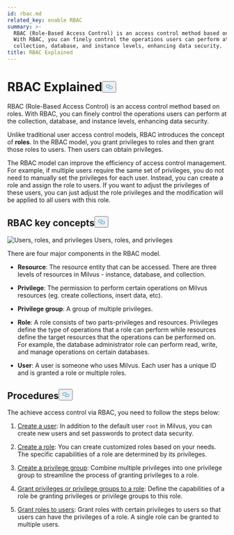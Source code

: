 ```yaml
---
id: rbac.md
related_key: enable RBAC
summary: >-
  RBAC (Role-Based Access Control) is an access control method based on roles.
  With RBAC, you can finely control the operations users can perform at the
  collection, database, and instance levels, enhancing data security. ​
title: RBAC Explained
---
```

<h1 id="RBAC-Explained​" class="common-anchor-header">RBAC Explained​<button data-href="#RBAC-Explained​" class="anchor-icon" translate="no">
      <svg translate="no"
        aria-hidden="true"
        focusable="false"
        height="20"
        version="1.1"
        viewBox="0 0 16 16"
        width="16"
      >
        <path
          fill="#0092E4"
          fill-rule="evenodd"
          d="M4 9h1v1H4c-1.5 0-3-1.69-3-3.5S2.55 3 4 3h4c1.45 0 3 1.69 3 3.5 0 1.41-.91 2.72-2 3.25V8.59c.58-.45 1-1.27 1-2.09C10 5.22 8.98 4 8 4H4c-.98 0-2 1.22-2 2.5S3 9 4 9zm9-3h-1v1h1c1 0 2 1.22 2 2.5S13.98 12 13 12H9c-.98 0-2-1.22-2-2.5 0-.83.42-1.64 1-2.09V6.25c-1.09.53-2 1.84-2 3.25C6 11.31 7.55 13 9 13h4c1.45 0 3-1.69 3-3.5S14.5 6 13 6z"
        ></path>
      </svg>
    </button></h1><p>RBAC (Role-Based Access Control) is an access control method based on roles. With RBAC, you can finely control the operations users can perform at the collection, database, and instance levels, enhancing data security. ​</p>
<p>Unlike traditional user access control models, RBAC introduces the concept of <strong>roles</strong>. In the RBAC model, you  grant privileges to roles and then grant those roles to users. Then users can obtain privileges. ​</p>
<p>The RBAC model can improve the efficiency of access control management. For example, if multiple users require the same set of privileges, you do not need to manually set the privileges for each user. Instead, you can create a role and assign the role to users. If you want to adjust the privileges of these users, you can just adjust the role privileges and the modification will be applied to all users with this role.​</p>
<h2 id="RBAC-key-concepts​" class="common-anchor-header">RBAC key concepts​<button data-href="#RBAC-key-concepts​" class="anchor-icon" translate="no">
      <svg translate="no"
        aria-hidden="true"
        focusable="false"
        height="20"
        version="1.1"
        viewBox="0 0 16 16"
        width="16"
      >
        <path
          fill="#0092E4"
          fill-rule="evenodd"
          d="M4 9h1v1H4c-1.5 0-3-1.69-3-3.5S2.55 3 4 3h4c1.45 0 3 1.69 3 3.5 0 1.41-.91 2.72-2 3.25V8.59c.58-.45 1-1.27 1-2.09C10 5.22 8.98 4 8 4H4c-.98 0-2 1.22-2 2.5S3 9 4 9zm9-3h-1v1h1c1 0 2 1.22 2 2.5S13.98 12 13 12H9c-.98 0-2-1.22-2-2.5 0-.83.42-1.64 1-2.09V6.25c-1.09.53-2 1.84-2 3.25C6 11.31 7.55 13 9 13h4c1.45 0 3-1.69 3-3.5S14.5 6 13 6z"
        ></path>
      </svg>
    </button></h2><p>
  <span class="img-wrapper">
    <img translate="no" src="/docs/v2.5.x/assets/users_roles_privileges.png" alt="Users, roles, and privileges" class="doc-image" id="users,-roles,-and-privileges" />
    <span>Users, roles, and privileges</span>
  </span>
</p>
<p>There are four major components in the RBAC model.​</p>
<ul>
<li><p><strong>Resource</strong>: The resource entity that can be accessed. There are three levels of resources in Milvus - instance, database, and collection.​</p></li>
<li><p><strong>Privilege</strong>: The permission to perform certain operations on Milvus resources (eg. create collections, insert data, etc). ​</p></li>
<li><p><strong>Privilege group</strong>: A group of multiple privileges.​</p></li>
<li><p><strong>Role</strong>: A role consists of two parts-privileges and resources. Privileges define the type of operations that a role can perform while resources define the target resources that the operations can be performed on. For example, the database administrator role can perform read, write, and manage operations on certain databases.​</p></li>
<li><p><strong>User</strong>: A user is someone who uses Milvus. Each user has a unique ID and is granted a role or multiple roles. ​</p></li>
</ul>
<h2 id="Procedures​" class="common-anchor-header">Procedures​<button data-href="#Procedures​" class="anchor-icon" translate="no">
      <svg translate="no"
        aria-hidden="true"
        focusable="false"
        height="20"
        version="1.1"
        viewBox="0 0 16 16"
        width="16"
      >
        <path
          fill="#0092E4"
          fill-rule="evenodd"
          d="M4 9h1v1H4c-1.5 0-3-1.69-3-3.5S2.55 3 4 3h4c1.45 0 3 1.69 3 3.5 0 1.41-.91 2.72-2 3.25V8.59c.58-.45 1-1.27 1-2.09C10 5.22 8.98 4 8 4H4c-.98 0-2 1.22-2 2.5S3 9 4 9zm9-3h-1v1h1c1 0 2 1.22 2 2.5S13.98 12 13 12H9c-.98 0-2-1.22-2-2.5 0-.83.42-1.64 1-2.09V6.25c-1.09.53-2 1.84-2 3.25C6 11.31 7.55 13 9 13h4c1.45 0 3-1.69 3-3.5S14.5 6 13 6z"
        ></path>
      </svg>
    </button></h2><p>The achieve access control via RBAC, you need to follow the steps below:​</p>
<ol>
<li><p><a href="/docs/users_and_roles.md#Create-a-user">Create a user</a>: In addition to the default user <code translate="no">root</code> in Milvus, you can create new users and set passwords to protect data security.​</p></li>
<li><p><a href="/docs/users_and_roles.md#Create-a-role">Create a role</a>: You can create customized roles based on your needs. The specific capabilities of a role are determined by its privileges.​</p></li>
<li><p><a href="/docs/privilege_group.md">Create a privilege group</a>: Combine multiple privileges into one privilege group to streamline the process of granting privileges to a role.​</p></li>
<li><p><a href="/docs/grant_privileges.md">Grant privileges or privilege groups to a role</a>: Define the capabilities of a role be granting privileges or privilege groups to this role. ​</p></li>
<li><p><a href="/docs/grant_roles.md">Grant roles to users</a>: Grant roles with certain privileges to users so that users can have the privileges of a role. A single role can be granted to multiple users.​</p></li>
</ol>
